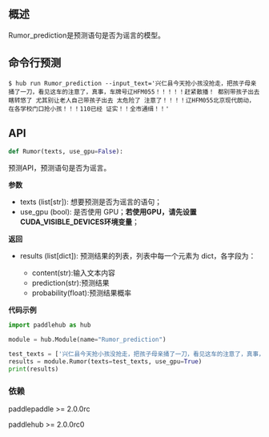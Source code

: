 ## 概述


Rumor_prediction是预测语句是否为谣言的模型。

## 命令行预测

```shell
$ hub run Rumor_prediction --input_text='兴仁县今天抢小孩没抢走，把孩子母亲捅了一刀，看见这车的注意了，真事，车牌号辽HFM055！！！！！赶紧散播！ 都别带孩子出去瞎转悠了 尤其别让老人自己带孩子出去 太危险了 注意了！！！！辽HFM055北京现代朗动，在各学校门口抢小孩！！！110已经 证实！！全市通缉！！'
```

## API

```python
def Rumor(texts, use_gpu=False):
```

预测API，预测语句是否为谣言。

**参数**

* texts (list\[str\]): 想要预测是否为谣言的语句；
* use\_gpu (bool): 是否使用 GPU；**若使用GPU，请先设置CUDA\_VISIBLE\_DEVICES环境变量**；

**返回**

* results (list[dict]): 预测结果的列表，列表中每一个元素为 dict，各字段为：

    - content(str):输入文本内容
    - prediction(str):预测结果
    - probability(float):预测结果概率

**代码示例**

```python
import paddlehub as hub

module = hub.Module(name="Rumor_prediction")

test_texts = ['兴仁县今天抢小孩没抢走，把孩子母亲捅了一刀，看见这车的注意了，真事，车牌号辽HFM055！！！！！赶紧散播！ 都别带孩子出去瞎转悠了 尤其别让老人自己带孩子出去 太危险了 注意了！！！！辽HFM055北京现代朗动，在各学校门口抢小孩！！！110已经 证实！！全市通缉！！']
results = module.Rumor(texts=test_texts, use_gpu=True)
print(results)
```


### 依赖

paddlepaddle >= 2.0.0rc

paddlehub >= 2.0.0rc0
